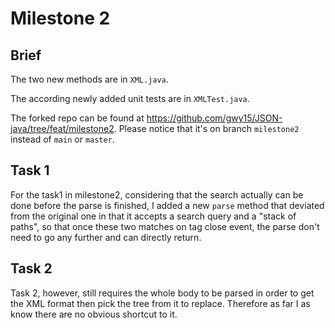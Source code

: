# Milestone 2

## Brief

The two new methods are in `XML.java`.

The according newly added unit tests are in `XMLTest.java`.

The forked repo can be found at https://github.com/gwy15/JSON-java/tree/feat/milestone2. Please notice that it's on branch `milestone2` instead of `main` or `master`.

## Task 1

For the task1 in milestone2, considering that the search actually can be done before the parse is finished, I added a new `parse` method that deviated from the original one in that it accepts a search query and a "stack of paths", so that once these two matches on tag close event, the parse don't need to go any further and can directly return.

## Task 2

Task 2, however, still requires the whole body to be parsed in order to get the XML format then pick the tree from it to replace. Therefore as far I as know there are no obvious shortcut to it.

